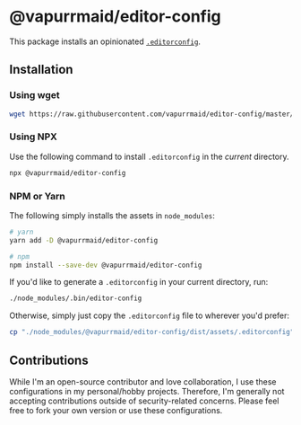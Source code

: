 # @vapurrmaid/editor-config

This package installs an opinionated [`.editorconfig`](https://editorconfig.org/).

## Installation

### Using wget

```bash
wget https://raw.githubusercontent.com/vapurrmaid/editor-config/master/src/assets/.editorconfig
```

### Using NPX

Use the following command to install `.editorconfig` in the _current_ directory.

```bash
npx @vapurrmaid/editor-config
```

### NPM or Yarn

The following simply installs the assets in `node_modules`:

```bash
# yarn
yarn add -D @vapurrmaid/editor-config

# npm
npm install --save-dev @vapurrmaid/editor-config
```

If you'd like to generate a `.editorconfig` in your current directory, run:

```bash
./node_modules/.bin/editor-config
```

Otherwise, simply just copy the `.editorconfig` file to wherever you'd prefer:

```bash
cp "./node_modules/@vapurrmaid/editor-config/dist/assets/.editorconfig" .
```

## Contributions

While I'm an open-source contributor and love collaboration, I use these
configurations in my personal/hobby projects. Therefore, I'm generally
not accepting contributions outside of security-related concerns. Please
feel free to fork your own version or use these configurations.
